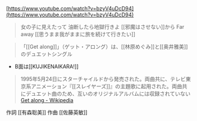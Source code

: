 
[https://www.youtube.com/watch?v=bzyV4uDcD94](https://www.youtube.com/watch?v=bzyV4uDcD94)

>  女の子に見えたって 油断したら地獄行きよ [[邪魔はさせない]]から
>  Far away [[思うまま我がままに旅を続けて行きたい]]

> 「[[Get along]]」（ゲット・アロング）は、[[林原めぐみ]]と[[奥井雅美]]のデュエットシングル
- B面は[[KUJIKENAIKARA!]]
> 1995年5月24日にスターチャイルドから発売された。両曲共に、テレビ東京系アニメーション『[[スレイヤーズ]]』の主題歌に起用された。両曲共にデュエット曲のため、互いのオリジナルアルバムには収録されていない
[Get along - Wikipedia](https://ja.wikipedia.org/wiki/Get_along)

作詞 [[有森聡美]] 作曲 [[佐藤英敏]]
